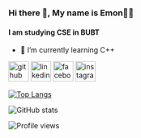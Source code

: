 ### Hi there 👋, My name is Emon💁‍♂️
#### I am studying CSE in BUBT 
- 🌱 I’m currently learning C++ 


[<img src='https://cdn.jsdelivr.net/npm/simple-icons@3.0.1/icons/github.svg' alt='github' height='40'>](https://github.com/Rakibulemon)  [<img src='https://cdn.jsdelivr.net/npm/simple-icons@3.0.1/icons/linkedin.svg' alt='linkedin' height='40'>](https://www.linkedin.com/in/rakibul-emon-8baa2b247/)  [<img src='https://cdn.jsdelivr.net/npm/simple-icons@3.0.1/icons/facebook.svg' alt='facebook' height='40'>](https://www.facebook.com/rakibulemon)  [<img src='https://cdn.jsdelivr.net/npm/simple-icons@3.0.1/icons/instagram.svg' alt='instagram' height='40'>](https://www.instagram.com/rakibemon1708/)  





[![Top Langs](https://github-readme-stats.vercel.app/api/top-langs/?username=Rakibulemon329)](https://github.com/anuraghazra/github-readme-stats)

![GitHub stats](https://github-readme-stats.vercel.app/api?username=Rakibulemon329&show_icons=true)  

![Profile views](https://gpvc.arturio.dev/Rakibulemon329)  
